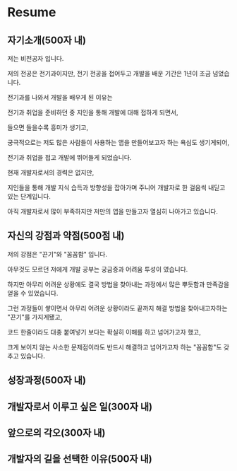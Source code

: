 # Resume

## 자기소개(500자 내)

저는 비전공자 입니다.

저의 전공은 전기과이지만, 전기 전공을 접어두고 개발을 배운 기간은 1년이 조금 넘었습니다.

전기과를 나와서 개발을 배우게 된 이유는

전기과 취업을 준비하던 중 지인을 통해 개발에 대해 접하게 되면서,

들으면 들을수록 흥미가 생기고,

궁극적으로는 저도 많은 사람들이 사용하는 앱을 만들어보고자 하는 욕심도 생기게되어, 

전기과 취업을 접고 개발에 뛰어들게 되었습니다.

현재 개발자로서의 경력은 없지만,

지인들을 통해 개발 지식 습득과 방향성을 잡아가며 주니어 개발자로 한 걸음씩 내딛고 있는 단계입니다.

아직 개발자로서 많이 부족하지만 저만의 앱을 만들고자 열심히 나아가고 있습니다.

## 자신의 강점과 약점(500점 내)

저의 강점은 "끈기"와 "꼼꼼함" 입니다.

아무것도 모르던 저에게 개발 공부는 궁금증과 어려움 투성이 였습니다.

하지만 아무리 어려운 상황에도 결국 방법을 찾아내는 과정에서 많은 뿌듯함과 만족감을 얻을 수 있었습니다.

그런 과정들이 쌓이면서 아무리 어려운 상황이라도 끝까지 해결 방법을 찾아내고자하는 "끈기"를 가지게됐고,

코드 한줄이라도 대충 붙여넣기 보다는 확실히 이해를 하고 넘어가고자 했고,

크게 보이지 않는 사소한 문제점이라도 반드시 해결하고 넘어가고자 하는 "꼼꼼함"도 갖추고 있습니다.

## 성장과정(500자 내)

## 개발자로서 이루고 싶은 일(300자 내)

## 앞으로의 각오(300자 내)

## 개발자의 길을 선택한 이유(500자 내)
